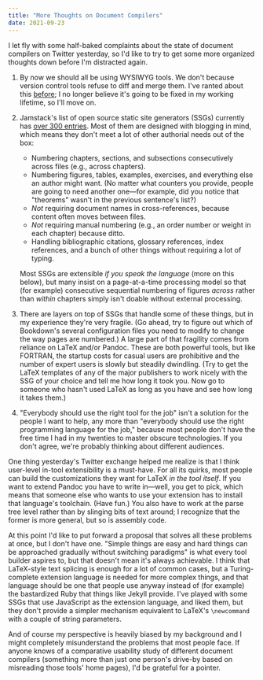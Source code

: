 ```yaml
---
title: "More Thoughts on Document Compilers"
date: 2021-09-23
---
```


I let fly with some half-baked complaints about the state of document compilers on Twitter yesterday,
so I'd like to try to get some more organized thoughts down before I'm distracted again.

1. By now we should all be using WYSIWYG tools.
   We don't because version control tools refuse to diff and merge them.
   I've ranted about this [before](@root/2011/09/16/extensible-programming-a-new-hope/);
   I no longer believe it's going to be fixed in my working lifetime,
   so I'll move on.

1. Jamstack's list of open source static site generators (SSGs) currently has
   [over 300 entries](https://jamstack.com/generators/).
   Most of them are designed with blogging in mind,
   which means they don't meet a lot of other authorial needs out of the box:

   - Numbering chapters, sections, and subsections consecutively across files (e.g., across chapters).
   - Numbering figures, tables, examples, exercises, and everything else an author might want.
     (No matter what counters you provide, people are going to need another one—for example,
     did you notice that "theorems" wasn't in the previous sentence's list?)
   - *Not* requiring document names in cross-references,
     because content often moves between files.
   - *Not* requiring manual numbering (e.g., an order number or weight in each chapter) because ditto.
   - Handling bibliographic citations, glossary references, index references, and a bunch of other things
     without requiring a lot of typing.

   Most SSGs are extensible *if you speak the language* (more on this below),
   but many insist on a page-at-a-time processing model
   so that (for example) consecutive sequential numbering of figures *across* rather than *within* chapters
   simply isn't doable without external processing.

1. There are layers on top of SSGs that handle some of these things,
   but in my experience they're very fragile.
   (Go ahead, try to figure out which of Bookdown's several configuration files you need to modify
   to change the way pages are numbered.)
   A large part of that fragility comes from reliance on LaTeX and/or Pandoc.
   These are both powerful tools,
   but like FORTRAN,
   the startup costs for casual users are prohibitive
   and the number of expert users is slowly but steadily dwindling.
   (Try to get the LaTeX templates of any of the major publishers to work nicely with the SSG of your choice
   and tell me how long it took you.
   Now go to someone who hasn't used LaTeX as long as you have and see how long it takes them.)

1. "Everybody should use the right tool for the job" isn't a solution for the people I want to help,
   any more than "everybody should use the right programming language for the job,"
   because most people don't have the free time I had in my twenties to master obscure technologies.
   If you don't agree,
   we're probably thinking about different audiences.

One thing yesterday's Twitter exchange helped me realize is that
I think user-level in-tool extensibility is a must-have.
For all its quirks,
most people can build the customizations they want for LaTeX *in the tool itself*.
If you want to extend Pandoc you have to write in—well,
you get to pick,
which means that someone else who wants to use your extension has to install that language's toolchain.
(Have fun.)
You also have to work at the parse tree level rather than by slinging bits of text around;
I recognize that the former is more general,
but so is assembly code.

At this point I'd like to put forward a proposal that solves all these problems at once,
but I don't have one.
"Simple things are easy and hard things can be approached gradually without switching paradigms"
is what every tool builder aspires to,
but that doesn't mean it's always achievable.
I think that LaTeX-style text splicing is enough for a lot of common cases,
but a Turing-complete extension language is needed for more complex things,
and that language should be one that people use anyway instead of (for example)
the bastardized Ruby that things like Jekyll provide.
I've played with some SSGs that use JavaScript as the extension language,
and liked them,
but they don't provide a simpler mechanism equivalent to LaTeX's `\newcommand`
with a couple of string parameters.

And of course my perspective is heavily biased by my background
and I might completely misunderstand the problems that most people face.
If anyone knows of a comparative usability study of different document compilers
(something more than just one person's drive-by based on misreading those tools' home pages),
I'd be grateful for a pointer.
